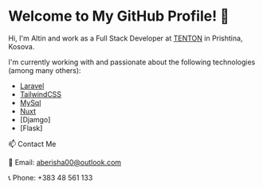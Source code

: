 # Welcome to My GitHub Profile! 👋

Hi, I'm Altin and work as a Full Stack Developer at [TENTON](https://www.tenton.co) in Prishtina, Kosova.

I'm currently working with and passionate about the following technologies (among many others):

- [Laravel](https://laravel.com/)
- [TailwindCSS](https://tailwindcss.com/)
- [MySql](https://www.mysql.com/)
- [Nuxt](https://nuxt.com/)
- [Djamgo]
- [Flask]

📫 Contact Me

📧 Email: aberisha00@outlook.com

📞 Phone: +383 48 561 133
